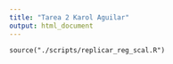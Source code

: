 ```yaml
---
title: "Tarea 2 Karol Aguilar"
output: html_document
---
```


```{r Chunk1}
source("./scripts/replicar_reg_scal.R")
```
